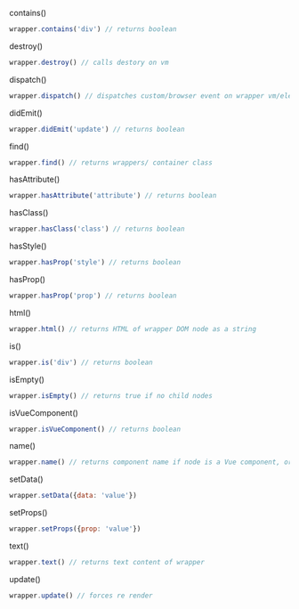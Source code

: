 contains()
```js
wrapper.contains('div') // returns boolean
```
destroy()
```js
wrapper.destroy() // calls destory on vm
```
dispatch()
```js
wrapper.dispatch() // dispatches custom/browser event on wrapper vm/element
```
didEmit()
```js
wrapper.didEmit('update') // returns boolean
```
find()
```js
wrapper.find() // returns wrappers/ container class
```
hasAttribute()
```js
wrapper.hasAttribute('attribute') // returns boolean
```
hasClass()
```js
wrapper.hasClass('class') // returns boolean
```
hasStyle()
```js
wrapper.hasProp('style') // returns boolean
```
hasProp()
```js
wrapper.hasProp('prop') // returns boolean
```
html()
```js
wrapper.html() // returns HTML of wrapper DOM node as a string
```
is()
```js
wrapper.is('div') // returns boolean
```
isEmpty()
```js
wrapper.isEmpty() // returns true if no child nodes
```
isVueComponent()
```js
wrapper.isVueComponent() // returns boolean
```
name()
```js
wrapper.name() // returns component name if node is a Vue component, or tag name if native DOM node
```
setData()
```js
wrapper.setData({data: 'value'})
```
setProps()
```js
wrapper.setProps({prop: 'value'})
```
text()
```js
wrapper.text() // returns text content of wrapper
```
update()
```js
wrapper.update() // forces re render
```
